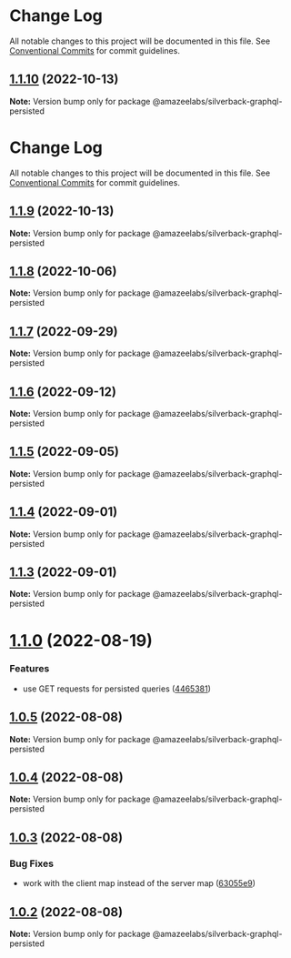 # Change Log

All notable changes to this project will be documented in this file. See
[Conventional Commits](https://conventionalcommits.org) for commit guidelines.

## [1.1.10](https://github.com/AmazeeLabs/silverback-mono/compare/@amazeelabs/silverback-graphql-persisted@1.1.9...@amazeelabs/silverback-graphql-persisted@1.1.10) (2022-10-13)

**Note:** Version bump only for package @amazeelabs/silverback-graphql-persisted

# Change Log

All notable changes to this project will be documented in this file. See
[Conventional Commits](https://conventionalcommits.org) for commit guidelines.

## [1.1.9](https://github.com/AmazeeLabs/silverback-mono/compare/@amazeelabs/silverback-graphql-persisted@1.1.8...@amazeelabs/silverback-graphql-persisted@1.1.9) (2022-10-13)

**Note:** Version bump only for package @amazeelabs/silverback-graphql-persisted

## [1.1.8](https://github.com/AmazeeLabs/silverback-mono/compare/@amazeelabs/silverback-graphql-persisted@1.1.7...@amazeelabs/silverback-graphql-persisted@1.1.8) (2022-10-06)

**Note:** Version bump only for package @amazeelabs/silverback-graphql-persisted

## [1.1.7](https://github.com/AmazeeLabs/silverback-mono/compare/@amazeelabs/silverback-graphql-persisted@1.1.6...@amazeelabs/silverback-graphql-persisted@1.1.7) (2022-09-29)

**Note:** Version bump only for package @amazeelabs/silverback-graphql-persisted

## [1.1.6](https://github.com/AmazeeLabs/silverback-mono/compare/@amazeelabs/silverback-graphql-persisted@1.1.5...@amazeelabs/silverback-graphql-persisted@1.1.6) (2022-09-12)

**Note:** Version bump only for package @amazeelabs/silverback-graphql-persisted

## [1.1.5](https://github.com/AmazeeLabs/silverback-mono/compare/@amazeelabs/silverback-graphql-persisted@1.1.4...@amazeelabs/silverback-graphql-persisted@1.1.5) (2022-09-05)

**Note:** Version bump only for package @amazeelabs/silverback-graphql-persisted

## [1.1.4](https://github.com/AmazeeLabs/silverback-mono/compare/@amazeelabs/silverback-graphql-persisted@1.1.3...@amazeelabs/silverback-graphql-persisted@1.1.4) (2022-09-01)

**Note:** Version bump only for package @amazeelabs/silverback-graphql-persisted

## [1.1.3](https://github.com/AmazeeLabs/silverback-mono/compare/@amazeelabs/silverback-graphql-persisted@1.1.0...@amazeelabs/silverback-graphql-persisted@1.1.3) (2022-09-01)

**Note:** Version bump only for package @amazeelabs/silverback-graphql-persisted

# [1.1.0](https://github.com/AmazeeLabs/silverback-mono/compare/@amazeelabs/silverback-graphql-persisted@1.0.5...@amazeelabs/silverback-graphql-persisted@1.1.0) (2022-08-19)

### Features

- use GET requests for persisted queries
  ([4465381](https://github.com/AmazeeLabs/silverback-mono/commit/44653812f8b5f51f20c1ac0143125dc1c1860021))

## [1.0.5](https://github.com/AmazeeLabs/silverback-mono/compare/@amazeelabs/silverback-graphql-persisted@1.0.4...@amazeelabs/silverback-graphql-persisted@1.0.5) (2022-08-08)

**Note:** Version bump only for package @amazeelabs/silverback-graphql-persisted

## [1.0.4](https://github.com/AmazeeLabs/silverback-mono/compare/@amazeelabs/silverback-graphql-persisted@1.0.3...@amazeelabs/silverback-graphql-persisted@1.0.4) (2022-08-08)

**Note:** Version bump only for package @amazeelabs/silverback-graphql-persisted

## [1.0.3](https://github.com/AmazeeLabs/silverback-mono/compare/@amazeelabs/silverback-graphql-persisted@1.0.2...@amazeelabs/silverback-graphql-persisted@1.0.3) (2022-08-08)

### Bug Fixes

- work with the client map instead of the server map
  ([63055e9](https://github.com/AmazeeLabs/silverback-mono/commit/63055e9c9c069b4c68c13e694a2a408867b740ce))

## [1.0.2](https://github.com/AmazeeLabs/silverback-mono/compare/@amazeelabs/silverback-graphql-persisted@1.2.0...@amazeelabs/silverback-graphql-persisted@1.0.2) (2022-08-08)

**Note:** Version bump only for package @amazeelabs/silverback-graphql-persisted
